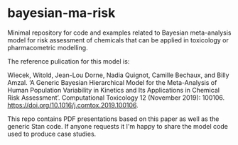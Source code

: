 # bayesian-ma-risk

Minimal repository for code and examples related to Bayesian meta-analysis model for risk assessment of chemicals that can be applied in toxicology or pharmacometric modelling.

The reference pulication for this model  is:

Wiecek, Witold, Jean-Lou Dorne, Nadia Quignot, Camille Bechaux, and Billy Amzal. ‘A Generic Bayesian Hierarchical Model for the Meta-Analysis of Human Population Variability in Kinetics and Its Applications in Chemical Risk Assessment’. Computational Toxicology 12 (November 2019): 100106. <https://doi.org/10.1016/j.comtox.2019.100106>.

This repo contains PDF presentations based on this paper as well as the generic Stan code. If anyone requests it I'm happy to share the model code used to produce case studies.